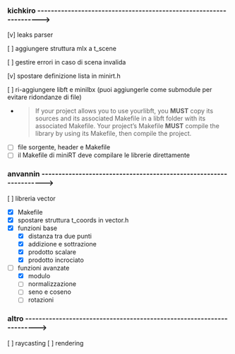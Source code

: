 ### kichkiro ------------------------------------------------------------------>

[v] leaks parser

[ ] aggiungere struttura mlx a t_scene

[ ] gestire errori in caso di scena invalida

[v] spostare definizione lista in minirt.h

[ ] ri-aggiungere libft e minilbx (puoi aggiungerle come submodule per evitare ridondanze di file)
- > If your project allows you to use yourlibft, you **MUST** copy its sources and its associated Makefile in a libft folder with its associated Makefile. Your project’s Makefile **MUST** compile the library by using its Makefile, then compile the project.
- [ ] file sorgente, header e Makefile
- [ ] il Makefile di miniRT deve compilare le librerie direttamente

### anvannin ------------------------------------------------------------------>
[ ] libreria vector
- [x] Makefile
- [x] spostare struttura t_coords in vector.h
- [x] funzioni base
	- [x] distanza tra due punti
	- [x] addizione e sottrazione
	- [x] prodotto scalare
	- [x] prodotto incrociato
- [ ] funzioni avanzate
	- [x] modulo
	- [ ] normalizzazione
	- [ ] seno e coseno
	- [ ] rotazioni

### altro --------------------------------------------------------------------->
[ ] raycasting
[ ] rendering
